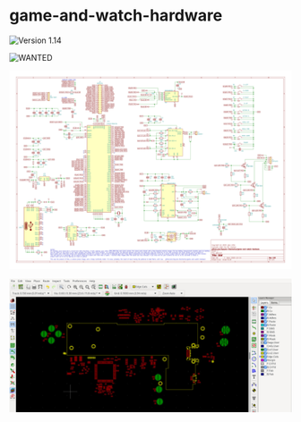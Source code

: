 # game-and-watch-hardware
![Version 1.14](https://raw.githubusercontent.com/Upcycle-Electronics/game-and-watch-hardware/main/Images-Version-Current/GnWtrace1v14.jpg "Version 1.14")


![WANTED](https://raw.githubusercontent.com/Upcycle-Electronics/game-and-watch-hardware/main/gimp/board-pics/wantedDec17th20.jpeg "WANTED")


![Version 1.0](https://raw.githubusercontent.com/Upcycle-Electronics/game-and-watch-hardware/main/Images-Version-Current/GnWschematic1v0.jpg "Version 1.0")


![hardwhere?](https://raw.githubusercontent.com/Upcycle-Electronics/game-and-watch-hardware/main/Images-Version-Current/workinprogress/progress.jpg "hardwhere?")
